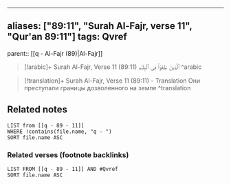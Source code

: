 
---
aliases: ["89:11", "Surah Al-Fajr, verse 11", "Qur'an 89:11"]
tags: Qvref
---

parent:: [[q - Al-Fajr (89)|Al-Fajr]]

> [!arabic]+ Surah Al-Fajr, Verse 11 (89:11)
> <span class="quran-arabic">ٱلَّذِينَ طَغَوْا۟ فِى ٱلْبِلَـٰدِ</span>
^arabic

> [!translation]+ Surah Al-Fajr, Verse 11 (89:11) - Translation
> Они преступали границы дозволенного на земле
^translation



## Related notes
```dataview
LIST from [[q - 89 - 11]]
WHERE !contains(file.name, "q - ")
SORT file.name ASC
```

### Related verses (footnote backlinks)
```dataview
LIST FROM [[q - 89 - 11]] AND #Qvref
SORT file.name ASC
```

